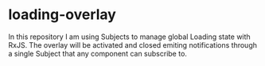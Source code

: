 # loading-overlay
In this repository I am using Subjects to manage global Loading state with RxJS.
The overlay will be activated and closed emiting notifications through a single Subject that any component can subscribe to.
